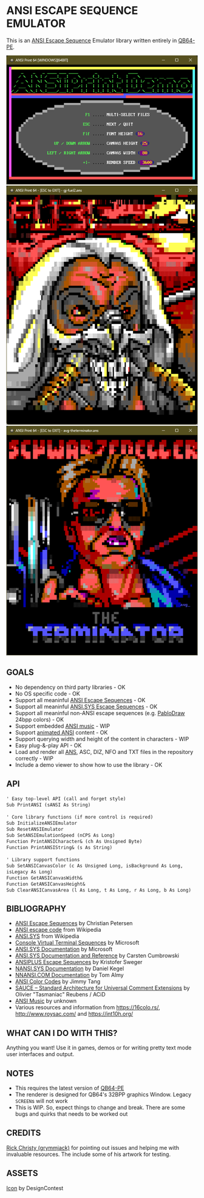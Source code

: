 # ANSI ESCAPE SEQUENCE EMULATOR

This is an [ANSI Escape Sequence](https://en.wikipedia.org/wiki/ANSI_escape_code) Emulator library written entirely in [QB64-PE](https://github.com/QB64-Phoenix-Edition/QB64pe).

![Screenshot](screenshots/screenshot1.png)
![Screenshot](screenshots/screenshot2.png)
![Screenshot](screenshots/screenshot3.png)

## GOALS

- No dependency on third party libraries - OK
- No OS specific code - OK
- Support all meaninful [ANSI Escape Sequences](https://en.wikipedia.org/wiki/ANSI_escape_code) - OK
- Support all meaninful [ANSI.SYS Escape Sequences](https://en.wikipedia.org/wiki/ANSI.SYS) - OK
- Support all meaninful non-ANSI escape sequences (e.g. [PabloDraw](https://github.com/cwensley/pablodraw) 24bpp colors) - OK
- Support embedded [ANSI music](docs/ansimtech.txt) - WIP
- Support [animated ANSI](http://www.roysac.com/ansianim.html) content - OK
- Support querying width and height of the content in characters - WIP
- Easy plug-&-play API - OK
- Load and render all [ANS](https://en.wikipedia.org/wiki/ANSI_art), ASC, DIZ, NFO and TXT files in the repository correctly - WIP
- Include a demo viewer to show how to use the library - OK

## API

```VB
' Easy top-level API (call and forget style)
Sub PrintANSI (sANSI As String)

' Core library functions (if more control is required)
Sub InitializeANSIEmulator
Sub ResetANSIEmulator
Sub SetANSIEmulationSpeed (nCPS As Long)
Function PrintANSICharacter& (ch As Unsigned Byte)
Function PrintANSIString& (s As String)

' Library support functions
Sub SetANSICanvasColor (c As Unsigned Long, isBackground As Long, isLegacy As Long)
Function GetANSICanvasWidth&
Function GetANSICanvasHeight&
Sub ClearANSICanvasArea (l As Long, t As Long, r As Long, b As Long)
```

## BIBLIOGRAPHY

- [ANSI Escape Sequences](https://gist.github.com/fnky/458719343aabd01cfb17a3a4f7296797) by Christian Petersen
- [ANSI escape code](https://en.wikipedia.org/wiki/ANSI_escape_code) from Wikipedia
- [ANSI.SYS](https://en.wikipedia.org/wiki/ANSI.SYS) from Wikipedia
- [Console Virtual Terminal Sequences](https://learn.microsoft.com/en-us/windows/console/console-virtual-terminal-sequences) by Microsoft
- [ANSI.SYS Documentation](https://learn.microsoft.com/en-us/previous-versions/tn-archive/cc722862(v=technet.10)) by Microsoft
- [ANSI.SYS Documentation and Reference](http://www.roysac.com/learn/ansisys.html) by Carsten Cumbrowski
- [ANSIPLUS Escape Sequences](http://www.sweger.com/ansiplus/EscSeq.html) by Kristofer Sweger
- [NANSI.SYS Documentation](docs/nansi.txt) by Daniel Kegel
- [NNANSI.COM Documentation](docs/nnansi.txt) by Tom Almy
- [ANSI Color Codes](https://talyian.github.io/ansicolors/) by Jimmy Tang
- [SAUCE – Standard Architecture for Universal Comment Extensions](https://www.acid.org/info/sauce/sauce.htm) by Olivier "Tasmaniac" Reubens / ACiD
- [ANSI Music](docs/ansimtech.txt) by unknown
- Various resources and information from <https://16colo.rs/>, <http://www.roysac.com/> and <https://int10h.org/>

## WHAT CAN I DO WITH THIS?

Anything you want! Use it in games, demos or for writing pretty text mode user interfaces and output.

## NOTES

- This requires the latest version of [QB64-PE](https://github.com/QB64-Phoenix-Edition/QB64pe)
- The renderer is designed for QB64's 32BPP graphics Window. Legacy `SCREEN`s will not work
- This is WIP. So, expect things to change and break. There are some bugs and quirks that needs to be worked out

## CREDITS

[Rick Christy (grymmjack)](https://github.com/grymmjack) for pointing out issues and helping me with invaluable resources. The include some of his artwork for testing.

## ASSETS

[Icon](https://www.iconarchive.com/artist/designcontest.html) by DesignContest
